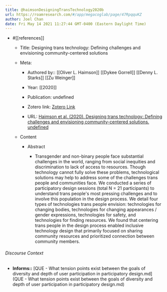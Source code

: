 ```yaml
---
title: @haimsonDesigningTransTechnology2020b
url: https://roamresearch.com/#/app/megacoglab/page/47RpqquKZ
author: Joel Chan
date: Fri May 14 2021 11:27:44 GMT-0400 (Eastern Daylight Time)
---
```


- #[[references]]

    - Title: Designing trans technology: Defining challenges and envisioning community-centered solutions

    - Meta:

        - Authored by:: [[Oliver L. Haimson]] [[Dykee Gorrell]] [[Denny L. Starks]] [[Zu Weinger]]

        - Year: [[2020]]

        - Publication: undefined

        - Zotero link: [Zotero Link](zotero://select/items/7_R6YD63VN)

        - URL: [Haimson et al. (2020). Designing trans technology: Defining challenges and envisioning community-centered solutions. undefined](https://doi.org/10.1145/3313831.3376669)

    - Content

        - Abstract

            - Transgender and non-binary people face substantial challenges in the world, ranging from social inequities and discrimination to lack of access to resources. Though technology cannot fully solve these problems, technological solutions may help to address some of the challenges trans people and communities face. We conducted a series of participatory design sessions (total N = 21 participants) to understand trans people's most pressing challenges and to involve this population in the design process. We detail four types of technologies trans people envision: technologies for changing bodies, technologies for changing appearances / gender expressions, technologies for safety, and technologies for finding resources. We found that centering trans people in the design process enabled inclusive technology design that primarily focused on sharing community resources and prioritized connection between community members.

###### Discourse Context

- **Informs::** [QUE - What tension points exist between the goals of diversity and depth of user participation in participatory design.md](QUE - What tension points exist between the goals of diversity and depth of user participation in participatory design.md)
